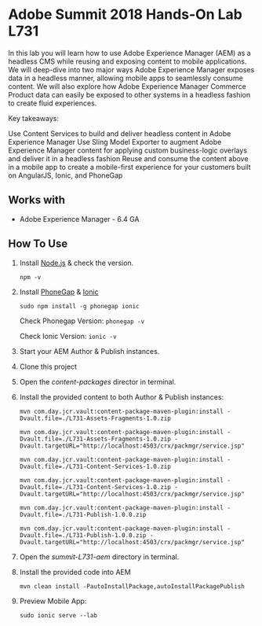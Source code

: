 # Adobe Summit 2018 Hands-On Lab L731

In this lab you will learn how to use Adobe Experience Manager (AEM) as a headless CMS while reusing and exposing content to mobile applications. We will deep-dive into two major ways Adobe Experience Manager exposes data in a headless manner, allowing mobile apps to seamlessly consume content. We will also explore how Adobe Experience Manager Commerce Product data can easily be exposed to other systems in a headless fashion to create fluid experiences.

Key takeaways:

Use Content Services to build and deliver headless content in Adobe Experience Manager
Use Sling Model Exporter to augment Adobe Experience Manager content for applying custom business-logic overlays and deliver it in a headless fashion
Reuse and consume the content above in a mobile app to create a mobile-first experience for your customers built on AngularJS, Ionic, and PhoneGap

## Works with

* Adobe Experience Manager - 6.4 GA


## How To Use

1. Install [Node.js](https://nodejs.org/) & check the version.

    ` npm -v `

1. Install [PhoneGap](https://phonegap.com/) & [Ionic](https://ionicframework.com/)

    ` sudo npm install -g phonegap ionic `

      Check Phonegap Version: ` phonegap -v `

      Check Ionic Version: ` ionic -v `

1. Start your AEM Author & Publish instances.

1. Clone this project

1. Open the _content-packages_ director in terminal.

1. Install the provided content to both Author & Publish instances:

    `mvn com.day.jcr.vault:content-package-maven-plugin:install -Dvault.file=./L731-Assets-Fragments-1.0.zip`

    ` mvn com.day.jcr.vault:content-package-maven-plugin:install -Dvault.file=./L731-Assets-Fragments-1.0.zip -Dvault.targetURL="http://localhost:4503/crx/packmgr/service.jsp" `

    ` mvn com.day.jcr.vault:content-package-maven-plugin:install -Dvault.file=./L731-Content-Services-1.0.zip `

    ` mvn com.day.jcr.vault:content-package-maven-plugin:install -Dvault.file=./L731-Content-Services-1.0.zip -Dvault.targetURL="http://localhost:4503/crx/packmgr/service.jsp" `

    ` mvn com.day.jcr.vault:content-package-maven-plugin:install -Dvault.file=./L731-Publish-1.0.0.zip `

    ` mvn com.day.jcr.vault:content-package-maven-plugin:install -Dvault.file=./L731-Publish-1.0.0.zip -Dvault.targetURL="http://localhost:4503/crx/packmgr/service.jsp" `

1. Open the _summit-L731-aem_ directory in terminal.

1. Install the provided code into AEM

    ` mvn clean install -PautoInstallPackage,autoInstallPackagePublish `

1. Preview Mobile App:

   ` sudo ionic serve --lab `

